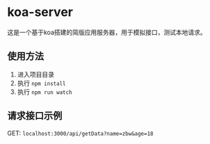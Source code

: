 # koa-server

这是一个基于koa搭建的简版应用服务器，用于模拟接口，测试本地请求。

## 使用方法

1. 进入项目目录
2. 执行 `npm install`
3. 执行 `npm run watch`

## 请求接口示例

GET: `localhost:3000/api/getData?name=zbw&age=18`
